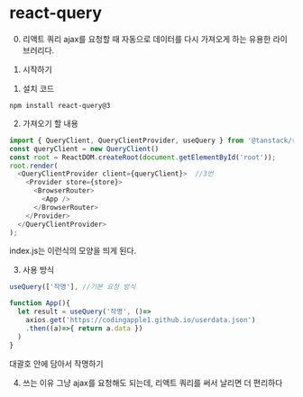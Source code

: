 # react-query

0. 리액트 쿼리
ajax를 요청할 때 자동으로 데이터를 다시 가져오게 하는 유용한 라이브러리다.

1. 시작하기
1) 설치 코드
```
npm install react-query@3
```
2) 가져오기 할 내용
```javascript
import { QueryClient, QueryClientProvider, useQuery } from '@tanstack/react-query'
const queryClient = new QueryClient()
const root = ReactDOM.createRoot(document.getElementById('root'));
root.render(
  <QueryClientProvider client={queryClient}>  //3번
    <Provider store={store}>
      <BrowserRouter>
        <App />
      </BrowserRouter>
    </Provider>
  </QueryClientProvider>
);
```
index.js는 이런식의 모양을 띄게 된다.

3) 사용 방식
```javascript
useQuery(['작명'], //기본 요청 방식

function App(){
  let result = useQuery('작명', ()=>
    axios.get('https://codingapple1.github.io/userdata.json')
    .then((a)=>{ return a.data })
  )
}
```
대괄호 안에 담아서 작명하기

4) 쓰는 이유
그냥 ajax를 요청해도 되는데, 리액트 쿼리를 써서 날리면 더 편리하다